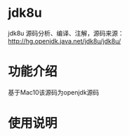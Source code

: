# jdk8u
jdk8u 源码分析、编译、注解，源码来源：http://hg.openjdk.java.net/jdk8u/jdk8u/

# 功能介绍
基于Mac10该源码为openjdk源码

# 使用说明

